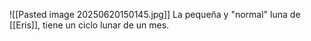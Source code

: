 ![[Pasted image 20250620150145.jpg]]
La pequeña y "normal" luna de [[Eris]], tiene un ciclo lunar de un mes.